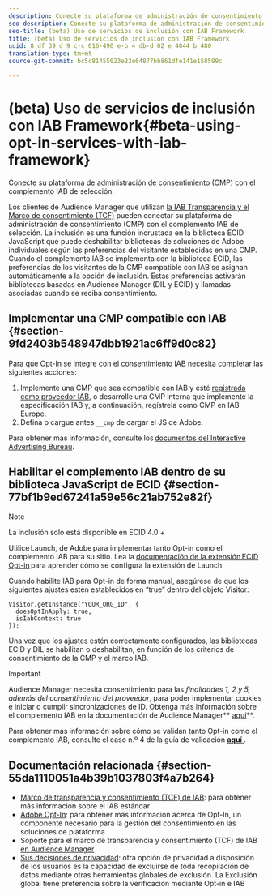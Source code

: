 ```yaml
---
description: Conecte su plataforma de administración de consentimiento (CMP) con el complemento IAB de selección.
seo-description: Conecte su plataforma de administración de consentimiento (CMP) con el complemento IAB de selección.
seo-title: (beta) Uso de servicios de inclusión con IAB Framework
title: (beta) Uso de servicios de inclusión con IAB Framework
uuid: 8 df 39 d 9 c-c 016-490 e-b 4 db-d 02 e 4044 b 480
translation-type: tm+mt
source-git-commit: bc5c81455023e22e64877bb861dfe141e158599c

---
```



# (beta) Uso de servicios de inclusión con IAB Framework{#beta-using-opt-in-services-with-iab-framework}

Conecte su plataforma de administración de consentimiento (CMP) con el complemento IAB de selección.

Los clientes de Audience Manager que utilizan [la IAB Transparencia y el Marco de consentimiento (TCF)](https://iabtechlab.com/standards/gdpr-transparency-and-consent-framework/) pueden conectar su plataforma de administración de consentimiento (CMP) con el complemento IAB de selección. La inclusión es una función incrustada en la biblioteca ECID JavaScript que puede deshabilitar bibliotecas de soluciones de Adobe individuales según las preferencias del visitante establecidas en una CMP. Cuando el complemento IAB se implementa con la biblioteca ECID, las preferencias de los visitantes de la CMP compatible con IAB se asignan automáticamente a la opción de inclusión. Estas preferencias activarán bibliotecas basadas en Audience Manager (DIL y ECID) y llamadas asociadas cuando se reciba consentimiento.

## Implementar una CMP compatible con IAB {#section-9fd2403b548947dbb1921ac6ff9d0c82}

Para que Opt-In se integre con el consentimiento IAB necesita completar las siguientes acciones:

1. Implemente una CMP que sea compatible con IAB y esté [registrada como proveedor IAB](https://vendorlist.consensu.org/vendorlist.json), o desarrolle una CMP interna que implemente la especificación IAB y, a continuación, regístrela como CMP en IAB Europe.
1. Defina o cargue antes `__cmp` de cargar el JS de Adobe.

Para obtener más información, consulte los [documentos del Interactive Advertising Bureau](https://github.com/InteractiveAdvertisingBureau/GDPR-Transparency-and-Consent-Framework/blob/master/v1.1%20Implementation%20Guidelines.md).

## Habilitar el complemento IAB dentro de su biblioteca JavaScript de ECID {#section-77bf1b9ed67241a59e56c21ab752e82f}

>[!NOTE]
>
>La inclusión solo está disponible en ECID 4.0 +

Utilice Launch, de Adobe para implementar tanto Opt-in como el complemento IAB para su sitio. Lea la [documentación de la extensión ECID Opt-in](https://marketing-beta.adobe.com/resources/help/launch/ecid-optin/) para aprender cómo se configura la extensión de Launch.

Cuando habilite IAB para Opt-in de forma manual, asegúrese de que los siguientes ajustes estén establecidos en “true” dentro del objeto Visitor:

```
Visitor.getInstance("YOUR_ORG_ID", {  
  doesOptInApply: true,   
  isIabContext: true   
});
```

Una vez que los ajustes estén correctamente configurados, las bibliotecas ECID y DIL se habilitan o deshabilitan, en función de los criterios de consentimiento de la CMP y el marco IAB.

>[!IMPORTANT]
>
>Audience Manager necesita consentimiento para las *finalidades 1, 2 y 5, además del consentimiento del proveedor*, para poder implementar cookies e iniciar o cumplir sincronizaciones de ID. Obtenga más información sobre el complemento IAB en la documentación de Audience Manager** [aquí](https://marketing-beta.adobe.com/resources/help/aam/iab-support/aam-iab-support.html)**.

Para obtener más información sobre cómo se validan tanto Opt-in como el complemento IAB, consulte el caso n.º 4 de la guía de validación [**aquí** ](../../implementation-guides/opt-in-service/testing-optin-and-iab-plugin.md#section-ca5c6f92fbdf4fd29b4acb6b644efbd0).

## Documentación relacionada {#section-55da1110051a4b39b1037803f4a7b264}

* [Marco de transparencia y consentimiento (TCF) de IAB](https://iabtechlab.com/standards/gdpr-transparency-and-consent-framework/): para obtener más información sobre el IAB estándar
* [Adobe Opt-In](../../implementation-guides/opt-in-service/optin-overview.md#concept-f9b5db0d27a245fbadd3e19162319360): para obtener más información acerca de Opt-In, un componente necesario para la gestión del consentimiento en las soluciones de plataforma
* Soporte para el marco de transparencia y consentimiento (TCF) de IAB [en Audience Manager](https://marketing-beta.adobe.com/resources/help/aam/iab-support/aam-iab-support.html)
* [Sus decisiones de privacidad](https://www.adobe.com/privacy/opt-out.html#customeruse): otra opción de privacidad a disposición de los usuarios es la capacidad de excluirse de toda recopilación de datos mediante otras herramientas globales de exclusión. La Exclusión global tiene preferencia sobre la verificación mediante Opt-in e IAB

